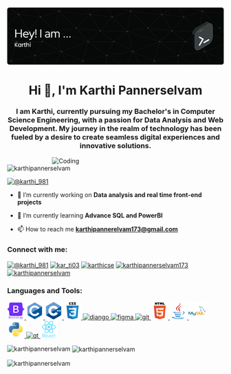 ![Banner Image](./github-header-image.png)
<h1 align="center">Hi 👋, I'm Karthi Pannerselvam</h1>
<h3 align="center">I am Karthi, currently pursuing my Bachelor's in Computer Science Engineering, with a passion for Data Analysis and Web Development. My journey in the realm of technology has been fueled by a desire to create seamless digital experiences and innovative solutions.</h3>
<img align="right" alt="Coding" width="400" src="https://camo.githubusercontent.com/19db51af5f90f1b152bc0b9078f5fe97053955be5074f03f17019c70345bdcdb/68747470733a2f2f6d69726f2e6d656469756d2e636f6d2f6d61782f313336302f302a37513379765349765f7430696f4a2d5a2e676966">

<p align="left"> <img src="https://komarev.com/ghpvc/?username=karthipannerselvam&label=Profile%20views&color=0e75b6&style=flat" alt="karthipannerselvam" /> </p>

<p align="left"> <a href="https://twitter.com/@karthi_981" target="blank"><img src="https://img.shields.io/twitter/follow/@karthi_981?logo=twitter&style=for-the-badge" alt="@karthi_981" /></a> </p>

- 🔭 I’m currently working on **Data analysis and real time front-end projects**

- 🌱 I’m currently learning **Advance SQL and PowerBI**

- 📫 How to reach me **karthipannerelvam173@gmail.com**

<h3 align="left">Connect with me:</h3>
<p align="left">
<a href="https://twitter.com/@karthi_981" target="blank"><img align="center" src="https://raw.githubusercontent.com/rahuldkjain/github-profile-readme-generator/master/src/images/icons/Social/twitter.svg" alt="@karthi_981" height="30" width="40" /></a>
<a href="https://instagram.com/kar_ti03" target="blank"><img align="center" src="https://raw.githubusercontent.com/rahuldkjain/github-profile-readme-generator/master/src/images/icons/Social/instagram.svg" alt="kar_ti03" height="30" width="40" /></a>
<a href="https://www.codechef.com/users/karthicse" target="blank"><img align="center" src="https://cdn.jsdelivr.net/npm/simple-icons@3.1.0/icons/codechef.svg" alt="karthicse" height="30" width="40" /></a>
<a href="https://codeforces.com/profile/karthipannerselvam173" target="blank"><img align="center" src="https://raw.githubusercontent.com/rahuldkjain/github-profile-readme-generator/master/src/images/icons/Social/codeforces.svg" alt="karthipannerselvam173" height="30" width="40" /></a>
<a href="https://www.leetcode.com/karthipannerselvam" target="blank"><img align="center" src="https://raw.githubusercontent.com/rahuldkjain/github-profile-readme-generator/master/src/images/icons/Social/leet-code.svg" alt="karthipannerselvam" height="30" width="40" /></a>
</p>

<h3 align="left">Languages and Tools:</h3>
<p align="left"> <a href="https://getbootstrap.com" target="_blank" rel="noreferrer"> <img src="https://raw.githubusercontent.com/devicons/devicon/master/icons/bootstrap/bootstrap-plain-wordmark.svg" alt="bootstrap" width="40" height="40"/> </a> <a href="https://www.cprogramming.com/" target="_blank" rel="noreferrer"> <img src="https://raw.githubusercontent.com/devicons/devicon/master/icons/c/c-original.svg" alt="c" width="40" height="40"/> </a> <a href="https://www.w3schools.com/cpp/" target="_blank" rel="noreferrer"> <img src="https://raw.githubusercontent.com/devicons/devicon/master/icons/cplusplus/cplusplus-original.svg" alt="cplusplus" width="40" height="40"/> </a> <a href="https://www.w3schools.com/css/" target="_blank" rel="noreferrer"> <img src="https://raw.githubusercontent.com/devicons/devicon/master/icons/css3/css3-original-wordmark.svg" alt="css3" width="40" height="40"/> </a> <a href="https://www.djangoproject.com/" target="_blank" rel="noreferrer"> <img src="https://cdn.worldvectorlogo.com/logos/django.svg" alt="django" width="40" height="40"/> </a> <a href="https://www.figma.com/" target="_blank" rel="noreferrer"> <img src="https://www.vectorlogo.zone/logos/figma/figma-icon.svg" alt="figma" width="40" height="40"/> </a> <a href="https://git-scm.com/" target="_blank" rel="noreferrer"> <img src="https://www.vectorlogo.zone/logos/git-scm/git-scm-icon.svg" alt="git" width="40" height="40"/> </a> <a href="https://www.w3.org/html/" target="_blank" rel="noreferrer"> <img src="https://raw.githubusercontent.com/devicons/devicon/master/icons/html5/html5-original-wordmark.svg" alt="html5" width="40" height="40"/> </a> <a href="https://www.java.com" target="_blank" rel="noreferrer"> <img src="https://raw.githubusercontent.com/devicons/devicon/master/icons/java/java-original.svg" alt="java" width="40" height="40"/> </a> <a href="https://www.mysql.com/" target="_blank" rel="noreferrer"> <img src="https://raw.githubusercontent.com/devicons/devicon/master/icons/mysql/mysql-original-wordmark.svg" alt="mysql" width="40" height="40"/> </a> <a href="https://www.python.org" target="_blank" rel="noreferrer"> <img src="https://raw.githubusercontent.com/devicons/devicon/master/icons/python/python-original.svg" alt="python" width="40" height="40"/> </a> <a href="https://www.qt.io/" target="_blank" rel="noreferrer"> <img src="https://upload.wikimedia.org/wikipedia/commons/0/0b/Qt_logo_2016.svg" alt="qt" width="40" height="40"/> </a> <a href="https://reactjs.org/" target="_blank" rel="noreferrer"> <img src="https://raw.githubusercontent.com/devicons/devicon/master/icons/react/react-original-wordmark.svg" alt="react" width="40" height="40"/> </a> </p>

<p><img align="left" src="https://github-readme-stats.vercel.app/api/top-langs?username=karthipannerselvam&show_icons=true&locale=en&layout=compact" alt="karthipannerselvam" /></p>

<p>&nbsp;<img align="center" src="https://github-readme-stats.vercel.app/api?username=karthipannerselvam&show_icons=true&locale=en" alt="karthipannerselvam" /></p>

<p><img align="center" src="https://github-readme-streak-stats.herokuapp.com/?user=karthipannerselvam&" alt="karthipannerselvam" /></p>
